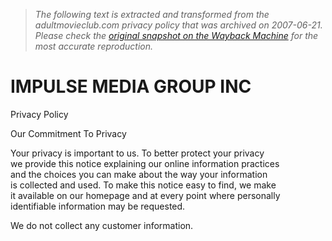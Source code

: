 > *The following text is extracted and transformed from the adultmovieclub.com privacy policy that was archived on 2007-06-21. Please check the [original snapshot on the Wayback Machine](https://web.archive.org/web/20070621163326id_/http%3A//www.adultmovieclub.com/privacypolicy.html) for the most accurate reproduction.*

# IMPULSE MEDIA GROUP INC

  
Privacy Policy

Our Commitment To Privacy 

Your privacy is important to us. To better protect your privacy  
we provide this notice explaining our online information practices  
and the choices you can make about the way your information  
is collected and used. To make this notice easy to find, we make  
it available on our homepage and at every point where personally  
identifiable information may be requested. 

We do not collect any customer information. 
